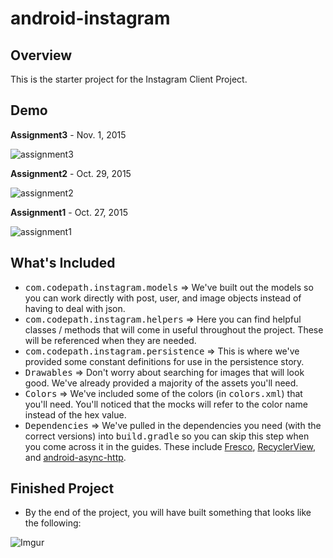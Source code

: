 # android-instagram

## Overview

This is the starter project for the Instagram Client Project. 

## Demo 

**Assignment3** - Nov. 1, 2015

![assignment3](https://cloud.githubusercontent.com/assets/2044960/10877420/e6e60cc8-80fa-11e5-8386-4fa6784d39fc.gif)

**Assignment2** - Oct. 29, 2015

![assignment2](https://cloud.githubusercontent.com/assets/2044960/10831491/2e227884-7e43-11e5-9021-847db4519a6e.gif)

**Assignment1** - Oct. 27, 2015

![assignment1](https://cloud.githubusercontent.com/assets/2044960/10771238/fb5f4e5a-7cac-11e5-8b4f-a123e01c5c35.gif)

## What's Included
* <tt>com.codepath.instagram.models</tt> => We've built out the models so you can work directly with post, user, and image objects instead of having to deal with json.
* <tt>com.codepath.instagram.helpers</tt> => Here you can find helpful classes / methods that will come in useful throughout the project. These will be referenced when they are needed.
* <tt>com.codepath.instagram.persistence</tt> => This is where we've provided some constant definitions for use in the persistence story.
* <tt>Drawables</tt> => Don't worry about searching for images that will look good. We've already provided a majority of the assets you'll need.
* <tt>Colors</tt> => We've included some of the colors (in <tt>colors.xml</tt>) that you'll need. You'll noticed that the mocks will refer to the color name instead of the hex value.
* <tt>Dependencies</tt> => We've pulled in the dependencies you need (with the correct versions) into <tt>build.gradle</tt> so you can skip this step when you come across it in the guides. These include [Fresco](https://github.com/facebook/fresco), [RecyclerView](https://developer.android.com/reference/android/support/v7/widget/RecyclerView.html), and [android-async-http](http://loopj.com/android-async-http/).

## Finished Project
* By the end of the project, you will have built something that looks like the following:

![Imgur](http://i.imgur.com/4SWlsQA.gif)

